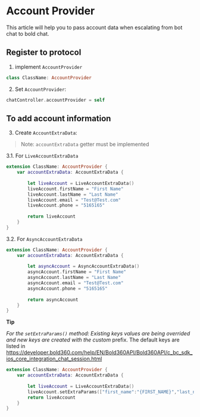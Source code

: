 # Account Provider

This article will help you to pass account data when escalating from bot chat to bold chat.

## Register to protocol

1. implement `AccountProvider` 

```swift
class ClassName: AccountProvider
```

2. Set `AccountProvider`:

```swift
chatController.accountProvider = self
```

## To add account information

3. Create `AccountExtraData`:

>Note: `accountExtraData` getter must be implemented 

3.1. For `LiveAccountExtraData`

```swift
extension ClassName: AccountProvider {
    var accountExtraData: AccountExtraData {
        
        let liveAccount = LiveAccountExtraData()
        liveAccount.firstName = "First Name"
        liveAccount.lastName = "Last Name"
        liveAccount.email = "Test@Test.com"
        liveAccount.phone = "5165165"
        
        return liveAccount
    }
}
```

3.2. For `AsyncAccountExtraData`

```swift
extension ClassName: AccountProvider {
    var accountExtraData: AccountExtraData {
        
        let asyncAccount = AsyncAccountExtraData()
        asyncAccount.firstName = "First Name"
        asyncAccount.lastName = "Last Name"
        asyncAccount.email = "Test@Test.com"
        asyncAccount.phone = "5165165"
        
        return asyncAccount
    }
}
```

**Tip**

_For the `setExtraParams()` method:
Existing keys values are being overrided and new keys are created with the custom_ prefix. The default keys are listed in https://developer.bold360.com/help/EN/Bold360API/Bold360API/c_bc_sdk_ios_core_integration_chat_session.html
```swift
extension ClassName: AccountProvider {
    var accountExtraData: AccountExtraData {
        
        let liveAccount = LiveAccountExtraData()
        liveAccount.setExtraParams(["first_name":"{FIRST_NAME}","last_name":"{Last_Name}"])        
        return liveAccount
    }
}
```
